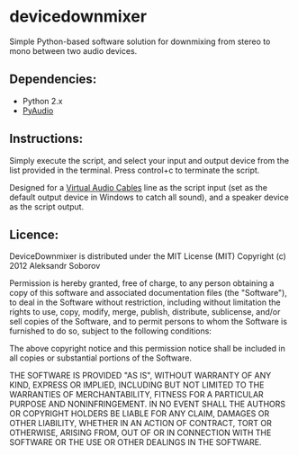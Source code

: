 devicedownmixer
===============

Simple Python-based software solution for downmixing from stereo to mono between two audio devices.

Dependencies:
---------------

* Python 2.x
* [PyAudio](http://people.csail.mit.edu/hubert/pyaudio/)

Instructions:
---------------

Simply execute the script, and select your input and output device from the list provided in the terminal. Press control+c to terminate the script.

Designed for a [Virtual Audio Cables](http://software.muzychenko.net/eng/vac.htm) line as the script input (set as the default output device in Windows to catch all sound), and a speaker device as the script output.

Licence:
---------------
DeviceDownmixer is distributed under the MIT License (MIT)
Copyright (c) 2012 Aleksandr Soborov

Permission is hereby granted, free of charge, to any person obtaining a copy of this software and associated documentation files (the "Software"), to deal in the Software without restriction, including without limitation the rights to use, copy, modify, merge, publish, distribute, sublicense, and/or sell copies of the Software, and to permit persons to whom the Software is furnished to do so, subject to the following conditions:

The above copyright notice and this permission notice shall be included in all copies or substantial portions of the Software.

THE SOFTWARE IS PROVIDED "AS IS", WITHOUT WARRANTY OF ANY KIND, EXPRESS OR IMPLIED, INCLUDING BUT NOT LIMITED TO THE WARRANTIES OF MERCHANTABILITY, FITNESS FOR A PARTICULAR PURPOSE AND NONINFRINGEMENT. IN NO EVENT SHALL THE AUTHORS OR COPYRIGHT HOLDERS BE LIABLE FOR ANY CLAIM, DAMAGES OR OTHER LIABILITY, WHETHER IN AN ACTION OF CONTRACT, TORT OR OTHERWISE, ARISING FROM, OUT OF OR IN CONNECTION WITH THE SOFTWARE OR THE USE OR OTHER DEALINGS IN THE SOFTWARE.